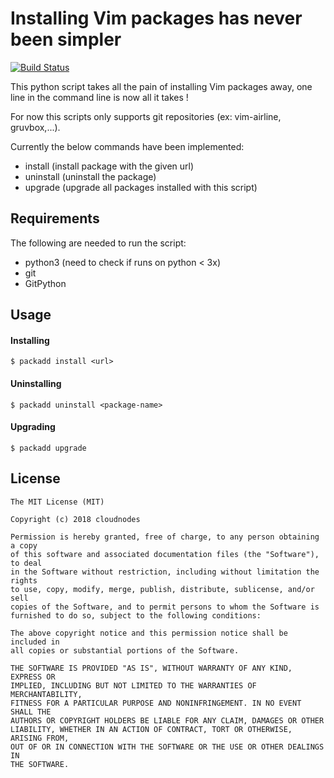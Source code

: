 Installing Vim packages has never been simpler
=======================================
[![Build Status](https://travis-ci.org/rhysd/vim-clang-format.svg?branch=master)](https://travis-ci.org/rhysd/vim-clang-format)

This python script takes all the pain of installing Vim packages away, one line in the command line is now all it takes !

For now this scripts only supports git repositories (ex: vim-airline, gruvbox,...).

Currently the below commands have been implemented:

- install <url> (install package with the given url)
- uninstall <package> (uninstall the package)
- upgrade (upgrade all packages installed with this script)

## Requirements

The following are needed to run the script:

- python3 (need to check if runs on python < 3x)
- git
- GitPython

## Usage
#### Installing
```
$ packadd install <url>
```
#### Uninstalling
```
$ packadd uninstall <package-name>
```
#### Upgrading
```
$ packadd upgrade
```
## License

    The MIT License (MIT)

    Copyright (c) 2018 cloudnodes

    Permission is hereby granted, free of charge, to any person obtaining a copy
    of this software and associated documentation files (the "Software"), to deal
    in the Software without restriction, including without limitation the rights
    to use, copy, modify, merge, publish, distribute, sublicense, and/or sell
    copies of the Software, and to permit persons to whom the Software is
    furnished to do so, subject to the following conditions:

    The above copyright notice and this permission notice shall be included in
    all copies or substantial portions of the Software.

    THE SOFTWARE IS PROVIDED "AS IS", WITHOUT WARRANTY OF ANY KIND, EXPRESS OR
    IMPLIED, INCLUDING BUT NOT LIMITED TO THE WARRANTIES OF MERCHANTABILITY,
    FITNESS FOR A PARTICULAR PURPOSE AND NONINFRINGEMENT. IN NO EVENT SHALL THE
    AUTHORS OR COPYRIGHT HOLDERS BE LIABLE FOR ANY CLAIM, DAMAGES OR OTHER
    LIABILITY, WHETHER IN AN ACTION OF CONTRACT, TORT OR OTHERWISE, ARISING FROM,
    OUT OF OR IN CONNECTION WITH THE SOFTWARE OR THE USE OR OTHER DEALINGS IN
    THE SOFTWARE.
